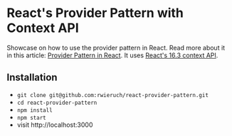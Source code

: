 # React's Provider Pattern with Context API

Showcase on how to use the provider pattern in React. Read more about it in this article: [Provider Pattern in React](https://www.robinwieruch.de/react-provider-pattern-context). It uses [React's 16.3 context API](https://reactjs.org/blog/2018/03/29/react-v-16-3.html).

## Installation

* `git clone git@github.com:rwieruch/react-provider-pattern.git`
* `cd react-provider-pattern`
* `npm install`
* `npm start`
* visit http://localhost:3000

